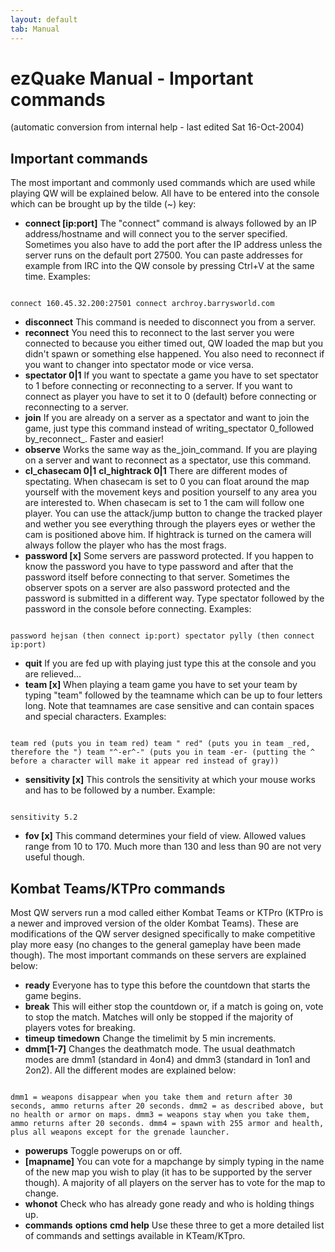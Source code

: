 ```yaml
---
layout: default
tab: Manual
---
```


# ezQuake Manual - Important commands
(automatic conversion from internal help - last edited Sat 16-Oct-2004)

## Important commands


The most important and commonly used commands which are used while playing QW will be explained below. All have to be entered into the console which can be brought up by the tilde (~) key:

- **connect [ip:port]** The "connect" command is always followed by an IP address/hostname and will connect you to the server specified. Sometimes you also have to add the port after the IP address unless the server runs on the default port 27500. You can paste addresses for example from IRC into the QW console by pressing Ctrl+V at the same time. Examples:
```

connect 160.45.32.200:27501 connect archroy.barrysworld.com
```


- **disconnect** This command is needed to disconnect you from a server.
- **reconnect** You need this to reconnect to the last server you were connected to because you either timed out, QW loaded the map but you didn't spawn or something else happened. You also need to reconnect if you want to changer into spectator mode or vice versa.
- **spectator 0|1** If you want to spectate a game you have to set spectator to 1 before connecting or reconnecting to a server. If you want to connect as player you have to set it to 0 (default) before connecting or reconnecting to a server.
- **join** If you are already on a server as a spectator and want to join the game, just type this command instead of writing_spectator 0_followed by_reconnect_. Faster and easier!
- **observe** Works the same way as the_join_command. If you are playing on a server and want to reconnect as a spectator, use this command.
- **cl_chasecam 0|1** **cl_hightrack 0|1** There are different modes of spectating. When chasecam is set to 0 you can float around the map yourself with the movement keys and position yourself to any area you are interested to. When chasecam is set to 1 the cam will follow one player. You can use the attack/jump button to change the tracked player and wether you see everything through the players eyes or wether the cam is positioned above him. If hightrack is turned on the camera will always follow the player who has the most frags.
- **password [x]** Some servers are password protected. If you happen to know the password you have to type password and after that the password itself before connecting to that server. Sometimes the observer spots on a server are also password protected and the password is submitted in a different way. Type spectator followed by the password in the console before connecting. Examples:
```

password hejsan (then connect ip:port) spectator pylly (then connect ip:port)
```


- **quit** If you are fed up with playing just type this at the console and you are relieved...
- **team [x]** When playing a team game you have to set your team by typing "team" followed by the teamname which can be up to four letters long. Note that teamnames are case sensitive and can contain spaces and special characters. Examples:
```

team red (puts you in team red) team " red" (puts you in team _red, therefore the ") team "^-er^-" (puts you in team -er- (putting the ^ before a character will make it appear red instead of gray))
```


- **sensitivity [x]** This controls the sensitivity at which your mouse works and has to be followed by a number. Example:
```

sensitivity 5.2
```


- **fov [x]** This command determines your field of view. Allowed values range from 10 to 170. Much more than 130 and less than 90 are not very useful though.

## Kombat Teams/KTPro commands

Most QW servers run a mod called either Kombat Teams or KTPro (KTPro is a newer and improved version of the older Kombat Teams). These are modifications of the QW server designed specifically to make competitive play more easy (no changes to the general gameplay have been made though). The most important commands on these servers are explained below:

- **ready** Everyone has to type this before the countdown that starts the game begins.
- **break** This will either stop the countdown or, if a match is going on, vote to stop the match. Matches will only be stopped if the majority of players votes for breaking.
- **timeup** **timedown** Change the timelimit by 5 min increments.
- **dmm[1-7]** Changes the deathmatch mode. The usual deathmatch modes are dmm1 (standard in 4on4) and dmm3 (standard in 1on1 and 2on2). All the different modes are explained below:
```

dmm1 = weapons disappear when you take them and return after 30 seconds, ammo returns after 20 seconds. dmm2 = as described above, but no health or armor on maps. dmm3 = weapons stay when you take them, ammo returns after 20 seconds. dmm4 = spawn with 255 armor and health, plus all weapons except for the grenade launcher.
```


- **powerups** Toggle powerups on or off.
- **[mapname]** You can vote for a mapchange by simply typing in the name of the new map you wish to play (it has to be supported by the server though). A majority of all players on the server has to vote for the map to change.
- **whonot** Check who has already gone ready and who is holding things up.
- **commands** **options** **cmd help** Use these three to get a more detailed list of commands and settings available in KTeam/KTpro.

